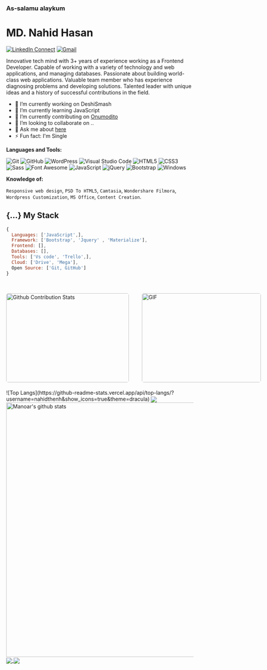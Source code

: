 
### As-salamu alaykum

# MD. Nahid Hasan

[![LinkedIn Connect](https://img.shields.io/badge/%20-Connect-black?color=14171A&labelColor=212121&logo=linkedin&logoColor=ffcc80)](https://www.linkedin.com/in/nahidthenh/)
[![Gmail](https://img.shields.io/badge/%20-Send%20Mail-black?color=14171A&labelColor=ef5350&logo=gmail&logoColor=ffffff)](mailto:nahidthenh@gmail.com)

Innovative tech mind with 3+ years of experience working as a Frontend Developer. Capable of working with a variety of technology and web applications, and managing databases. Passionate about building world-class web applications. Valuable team member who has experience diagnosing problems and developing solutions. Talented leader with unique ideas and a history of successful contributions in the field.


- 🔭 I’m currently working on DeshiSmash
- 🌱 I’m currently learning JavaScript
- 🔭 I’m currently contributing on [Onumodito](https://www.onumodito.com/)
- 👯 I’m looking to collaborate on ..
- 💬 Ask me about [here](https://github.com/nahidthenh/issues)
- ⚡ Fun fact: I'm Single

**Languages and Tools:**  

![Git](https://img.shields.io/badge/-Git-000000?style=flat&logo=git&logoColor=F05032&labelColor=ffffff)
![GitHub](https://img.shields.io/badge/-GitHub-000000?style=flat&logo=github&logoColor=000000&labelColor=ffffff)
![WordPress](https://img.shields.io/badge/-WordPress-000000?style=flat&logo=wordpress&labelColor=21759B)
![Visual Studio Code](https://img.shields.io/badge/-VSCode-000000?style=flat&logo=visual-studio-code&labelColor=007ACC)
![HTML5](https://img.shields.io/badge/-HTML5-000000?style=flat&logo=html5&logoColor=ffffff&labelColor=E34F26)
![CSS3](https://img.shields.io/badge/-CSS3-000000?style=flat&logo=css3&logoColor=ffffff&labelColor=1572B6) 
![Sass](https://img.shields.io/badge/-Sass-000000?style=flat&logo=sass&logoColor=ffffff&labelColor=%23CC6699)
![Font Awesome](https://img.shields.io/badge/-font%20awesome-000000?style=flat&logo=font-awesome&logoColor=339AF0&labelColor=ffffff)
![JavaScript](https://img.shields.io/badge/-JavaScript-000000?style=flat&logo=javascript)
![jQuery](https://img.shields.io/badge/-jQuery-000000?style=flat&logo=jQuery&logoColor=0769AD&labelColor=ffffff)
![Bootstrap](https://img.shields.io/badge/-Bootstrap-000000?style=flat&logo=bootstrap&logoColor=ffffff&labelColor=563D7C)
![Windows](https://img.shields.io/badge/-Windows-000000?style=flat&logo=windows&logoColor=ffffff&labelColor=0078D6)


**Knowledge of:**

`Responsive web design`, `PSD To HTML5`, `Camtasia`, `Wondershare Filmora`, `Wordpress Customization`, `MS Office`, `Content Creation`.


## {...} My Stack 

```js
{
  Languages: ['JavaScript',],
  Framework: ['Bootstrap', 'Jquery' , 'Materialize'],
  Frontend: [],
  Databases: [],
  Tools: ['Vs code', 'Trello',],
  Cloud: ['Drive', 'Mega'],
  Open Source: ['Git, GitHub']
}
```

</br>
<p style="display: flex; justify-contect: space-between;">
<img style="border-radius: 5px; margin-bottom: 5px" alt="Github Contribution Stats" width="330px" height="240px" src="https://github-contribution-stats.vercel.app/api/?username=Ahmad-Sawalqeh" />
<img style="border-radius: 5px; margin: 0 0 5px 35px;" alt="GIF" width="320px" height="240px" src="https://miro.medium.com/max/875/1*Urc28sbnORGOW5oyohQ06g.gif" />
</p>
![Top Langs](https://github-readme-stats.vercel.app/api/top-langs/?username=nahidthenh&show_icons=true&theme=dracula)



<a href="https://github.com/nahidthenh">
  <img align="center" src="https://github-readme-stats.vercel.app/api/top-langs/?username=nahidthenh&theme=radical&hide=python,shell" />
</a>
<a href="https://github.com/nahidthenh">
  <img align="center" src="https://github-readme-stats.vercel.app/api?username=nahidthenh&show_icons=true&theme=radical&line_height=27" alt="Manoar's github stats" style="width: 685px;" />
</a>

<a href="https://github.com/nahidthenh">
  <img align="center" src="https://github-readme-stats.vercel.app/api/pin/?username=nahidthenh&repo=html&theme=radical" />
</a>    
<a href="https://github.com/nahidthenh">
  <img align="center" src="https://github-readme-stats.vercel.app/api/pin/?username=nahidthenh&repo=kajki&theme=radical" />
</a>



